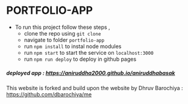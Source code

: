 # PORTFOLIO-APP

- To run this project follow these steps ,
  - clone the repo using `git clone`
  - navigate to folder `portfolio-app`
  - run `npm install` to instal node modules
  - run `npm start` to start the service on `localhost:3000`
  - run `npm run deploy` to deploy in github pages

##### deployed app : https://aniruddha2000.github.io/aniruddhabasak


This website is forked and build upon the website by Dhruv Barochiya
: https://github.com/dbarochiya/me
